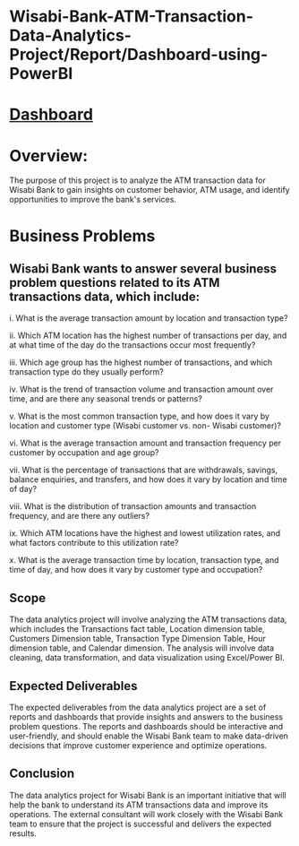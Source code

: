 # Wisabi-Bank-ATM-Transaction-Data-Analytics-Project/Report/Dashboard-using-PowerBI
# [Dashboard](https://drive.google.com/file/d/18phmniBm1Dd_-AR2vlrMtoS1BRVdnQMt/view?usp=drive_link)
# Overview:
The purpose of this project is to analyze the ATM transaction data for Wisabi Bank to gain insights on customer behavior, ATM usage, and identify opportunities to improve the bank's services.
# Business Problems
## Wisabi Bank wants to answer several business problem questions related to its ATM transactions data, which include:
i.	What is the average transaction amount by location and transaction type?

ii.	Which ATM location has the highest number of transactions per day, and at what time of the day do the transactions occur 
    most frequently?
    
iii. Which age group has the highest number of transactions, and which transaction type do they usually perform?

iv.	What is the trend of transaction volume and transaction amount over time, and are there any seasonal trends or patterns?

v.	What is the most common transaction type, and how does it vary by location and customer type (Wisabi customer vs. non- 
    Wisabi customer)?
    
vi.	What is the average transaction amount and transaction frequency per customer by occupation and age group?

vii.	What is the percentage of transactions that are withdrawals, savings, balance enquiries, and transfers, and how does 
        it vary by location and time of day?
        
viii.	What is the distribution of transaction amounts and transaction frequency, and are there any outliers?

ix.	Which ATM locations have the highest and lowest utilization rates, and what factors contribute to this utilization rate?

x.	What is the average transaction time by location, transaction type, and time of day, and how does it vary by customer 
    type and occupation?

## Scope
The data analytics project will involve analyzing the ATM transactions data, which includes the Transactions fact table, Location dimension table, Customers Dimension table, Transaction Type Dimension Table, Hour dimension table, and Calendar dimension. The analysis will involve data cleaning, data transformation, and data visualization using Excel/Power BI.



## Expected Deliverables
The expected deliverables from the data analytics project are a set of reports and dashboards that provide insights and answers to the business problem questions. The reports and dashboards should be interactive and user-friendly, and should enable the Wisabi Bank team to make data-driven decisions that improve customer experience and optimize operations.

## Conclusion
The data analytics project for Wisabi Bank is an important initiative that will help the bank to understand its ATM transactions data and improve its operations. The external consultant will work closely with the Wisabi Bank team to ensure that the project is successful and delivers the expected results.
